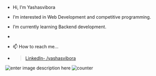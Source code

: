 -  Hi, I’m Yashasvibora 
-  I’m interested in Web Development and competitive programming.
-  I’m currently learning Backend development.
- 

- 📫 How to reach me...
- > [LinkedIn- /yashasvibora](https://www.linkedin.com/in/yashasvibora/)







![enter image description here](https://github-readme-stats.vercel.app/api?username=Yashasvibora&&show_icons=true&title_color=ffffff&icon_color=bb2acf&text_color=daf7dc&bg_color=151515)
     ![counter](https://enr9f7ygnfbw0tn.m.pipedream.net)




<!---
Yashasvibora/Yashasvibora is a ✨ special ✨ repository because its `README.md` (this file) appears on your GitHub profile.
You can click the Preview link to take a look at your changes.
--->

